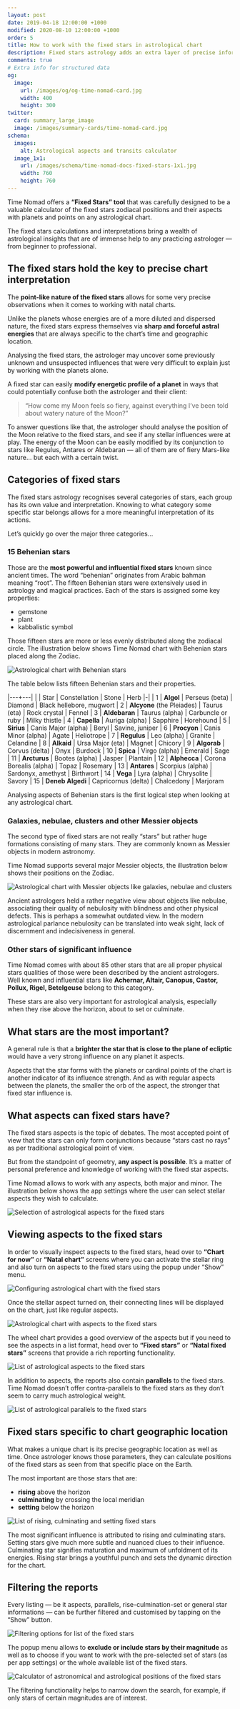 ```yaml
---
layout: post
date: 2019-04-18 12:00:00 +1000
modified: 2020-08-10 12:00:00 +1000
order: 5
title: How to work with the fixed stars in astrological chart
description: Fixed stars astrology adds an extra layer of precise information to your natal chart or any other astrological chart for specific time and place. Learn how to work with the fixed stars using Time Nomad — enrich your chart interpretations with very specific knowledge of stellar influences.
comments: true
# Extra info for structured data
og:
  image:
    url: /images/og/og-time-nomad-card.jpg
    width: 400
    height: 300
twitter:
  card: summary_large_image
  image: /images/summary-cards/time-nomad-card.jpg
schema:
  images:
    alt: Astrological aspects and transits calculator
  image_1x1:
    url: /images/schema/time-nomad-docs-fixed-stars-1x1.jpg
    width: 760
    height: 760
---
```


Time Nomad offers a **“Fixed Stars” tool** that was carefully designed to be a valuable calculator of the fixed stars zodiacal positions and their aspects with planets and points on any astrological chart.

The fixed stars calculations and interpretations bring a wealth of astrological insights that are of immense help to any practicing astrologer — from beginner to professional.

## The fixed stars hold the key to precise chart interpretation

The **point-like nature of the fixed stars** allows for some very precise observations when it comes to working with natal charts.

Unlike the planets whose energies are of a more diluted and dispersed nature, the fixed stars express themselves via **sharp and forceful astral energies** that are always specific to the chart’s time and geographic location. 

Analysing the fixed stars, the astrologer may uncover some previously unknown and unsuspected influences that were very difficult to explain just by working with the planets alone.

A fixed star can easily **modify energetic profile of a planet** in ways that could potentially confuse both the astrologer and their client: 

> “How come my Moon feels so fiery, against everything I’ve been told about watery nature of the Moon?”

To answer questions like that, the astrologer should analyse the position of the Moon relative to the fixed stars, and see if any stellar influences were at play. The energy of the Moon can be easily modified by its conjunction to stars like Regulus, Antares or Aldebaran — all of them are of fiery Mars-like nature… but each with a certain twist.

## Categories of fixed stars

The fixed stars astrology recognises several categories of stars, each group has its own value and interpretation. Knowing to what category some specific star belongs allows for a more meaningful interpretation of its actions.

Let’s quickly go over the major three categories… 

### 15 Behenian stars

Those are the **most powerful and influential fixed stars** known since ancient times. The word “behenian” originates from  Arabic bahman meaning “root”. The fifteen Behenian stars were extensively used in astrology and magical practices. Each of the stars is assigned some key properties: 

* gemstone
* plant
* kabbalistic symbol

Those fifteen stars are more or less evenly distributed along the zodiacal circle. The illustration below shows Time Nomad chart with Behenian stars placed along the Zodiac.

<img loading="lazy" src="/images/docs/fixed-stars-chart-with-behenian-stars.jpg" srcset="/images/docs/fixed-stars-chart-with-behenian-stars.jpg 1x, /images/docs/fixed-stars-chart-with-behenian-stars@2x.jpg 2x" alt="Astrological chart with Behenian stars">

The table below lists fifteen Behenian stars and their properties.

|---+---|
| | Star | Constellation | Stone | Herb
|-|
| 1 | **Algol** | Perseus (beta) | Diamond | Black hellebore, mugwort
| 2 | **Alcyone** (the Pleiades) | Taurus (eta) | Rock crystal | Fennel
| 3 | **Aldebaran** | Taurus (alpha) | Carbuncle or ruby | Milky thistle
| 4 | **Capella** | Auriga (alpha) | Sapphire | Horehound
| 5 | **Sirius** | Canis Major (alpha) | Beryl | Savine, juniper
| 6 | **Procyon** | Canis Minor (alpha) | Agate | Heliotrope
| 7 | **Regulus** | Leo (alpha) | Granite | Celandine
| 8 | **Alkaid** | Ursa Major (eta) | Magnet | Chicory
| 9 | **Algorab** | Corvus (delta) | Onyx | Burdock
| 10 | **Spica** | Virgo (alpha) | Emerald | Sage
| 11 | **Arcturus** | Bootes (alpha) | Jasper | Plantain
| 12 | **Alphecca** | Corona Borealis (alpha) | Topaz | Rosemary
| 13 | **Antares** | Scorpius (alpha) | Sardonyx, amethyst | Birthwort
| 14 | **Vega** | Lyra (alpha) | Chrysolite | Savory
| 15 | **Deneb Algedi** | Capricornus (delta) | Chalcedony | Marjoram

Analysing aspects of Behenian stars is the first logical step when looking at any astrological chart.

### Galaxies, nebulae, clusters and other Messier objects

The second type of fixed stars are not really “stars” but rather huge formations consisting of many stars. They are commonly known as Messier objects in modern astronomy.

Time Nomad supports several major Messier objects, the illustration below shows their positions on the Zodiac.

<img loading="lazy" src="/images/docs/fixed-stars-chart-with-messier-objects.jpg" srcset="/images/docs/fixed-stars-chart-with-messier-objects.jpg 1x, /images/docs/fixed-stars-chart-with-messier-objects@2x.jpg 2x" alt="Astrological chart with Messier objects like galaxies, nebulae and clusters">

Ancient astrologers held a rather negative view about objects like nebulae, associating their quality of nebulosity with blindness and other physical defects. This is perhaps a somewhat outdated view. In the modern astrological parlance nebulosity can be translated into weak sight, lack of discernment and indecisiveness in general.

### Other stars of significant influence

Time Nomad comes with about 85 other stars that are all proper physical stars qualities of those were been described by the ancient astrologers. Well known and influential stars like **Achernar, Altair, Canopus, Castor, Pollux, Rigel, Betelgeuse** belong to this category.

These stars are also very important for astrological analysis, especially when they  rise above the horizon, about to set or culminate.

## What stars are the most important?

A general rule is that a **brighter the star that is close to the plane of ecliptic** would have a very strong influence on any planet it aspects.

Aspects that the star forms with the planets or cardinal points of the chart is another indicator of its influence strength. And as with regular aspects between the planets, the smaller the orb of the aspect, the stronger that fixed star influence is.

## What aspects can fixed stars have?

The fixed stars aspects is the topic of debates. The most accepted point of view that the stars can only form conjunctions because “stars cast no rays” as per traditional astrological point of view.

But from the standpoint of geometry, **any aspect is possible**. It’s a matter of personal preference and knowledge of working with the fixed star aspects.

Time Nomad allows to work with any aspects, both major and minor. The illustration below shows the app settings where the user can select stellar aspects they wish to calculate.

<img loading="lazy" src="/images/docs/fixed-stars-settings-of-aspects.jpg" srcset="/images/docs/fixed-stars-settings-of-aspects.jpg 1x, /images/docs/fixed-stars-settings-of-aspects@2x.jpg 2x" alt="Selection of astrological aspects for the fixed stars">

## Viewing aspects to the fixed stars

In order to visually inspect aspects to the fixed stars, head over to **“Chart for now”** or **“Natal chart”** screens where you can activate the stellar ring and also turn on aspects to the fixed stars using the popup under “Show” menu.

<img loading="lazy" src="/images/docs/fixed-stars-chart-view-options.jpg" srcset="/images/docs/fixed-stars-chart-view-options.jpg 1x, /images/docs/fixed-stars-chart-view-options@2x.jpg 2x" alt="Configuring astrological chart with the fixed stars">

Once the stellar aspect turned on, their connecting lines will be displayed on the chart, just like regular aspects.

<img loading="lazy" src="/images/docs/fixed-stars-chart-with-aspects.jpg" srcset="/images/docs/fixed-stars-chart-with-aspects.jpg 1x, /images/docs/fixed-stars-chart-with-aspects@2x.jpg 2x" alt="Astrological chart with aspects to the fixed stars">

The wheel chart provides a good overview of the aspects but if you need to see the aspects in a list format, head over to **“Fixed stars”** or **“Natal fixed stars”** screens that provide a rich reporting functionality.

<img loading="lazy" src="/images/docs/fixed-stars-list-of-aspects.jpg" srcset="/images/docs/fixed-stars-list-of-aspects.jpg 1x, /images/docs/fixed-stars-list-of-aspects@2x.jpg 2x" alt="List of astrological aspects to the fixed stars">

In addition to aspects, the reports also contain **parallels** to the fixed stars. Time Nomad doesn’t offer contra-parallels to the fixed stars as they don’t seem to carry much astrological weight.

<img loading="lazy" src="/images/docs/fixed-stars-list-of-parallels.jpg" srcset="/images/docs/fixed-stars-list-of-parallels.jpg 1x, /images/docs/fixed-stars-list-of-parallels@2x.jpg 2x" alt="List of astrological parallels to the fixed stars">

## Fixed stars specific to chart geographic location

What makes a unique chart is its precise geographic location as well as time. Once astrologer knows those parameters, they can calculate positions of the fixed stars as seen from that specific place on the Earth.

The most important are those stars that are:

* **rising** above the horizon
* **culminating** by crossing the local meridian
* **setting** below the horizon

<img loading="lazy" src="/images/docs/fixed-stars-list-rising-culminating-setting.jpg" srcset="/images/docs/fixed-stars-list-rising-culminating-setting.jpg 1x, /images/docs/fixed-stars-list-rising-culminating-setting@2x.jpg 2x" alt="List of rising, culminating and setting fixed stars">

The most significant influence is attributed to rising and culminating stars. Setting stars give much more subtle and nuanced clues to their influence. Culminating star  signifies maturation and maximum of unfoldment of its energies. Rising star brings a youthful punch and sets the dynamic direction for the chart.

## Filtering the reports

Every listing — be it aspects, parallels, rise-culmination-set or general star informations — can be further filtered and customised by tapping on the “Show” button.

<img loading="lazy" src="/images/docs/fixed-stars-list-filter.jpg" srcset="/images/docs/fixed-stars-list-filter.jpg 1x, /images/docs/fixed-stars-list-filter@2x.jpg 2x" alt="Filtering options for list of the fixed stars">

The popup menu allows to **exclude or include stars by their magnitude** as well as to choose if you want to work with the pre-selected set of stars (as per app settings) or the whole available list of the fixed stars.

<img loading="lazy" src="/images/docs/fixed-stars-calculator-for-date.jpg" srcset="/images/docs/fixed-stars-calculator-for-date.jpg 1x, /images/docs/fixed-stars-calculator-for-date@2x.jpg 2x" alt="Calculator of astronomical and astrological positions of the fixed stars">

The filtering functionality helps to narrow down the search, for example, if only stars of certain magnitudes are of interest.
